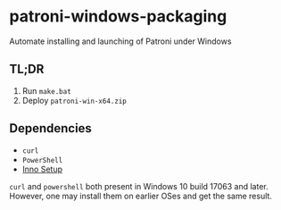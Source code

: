 # patroni-windows-packaging
Automate installing and launching of Patroni under Windows

## TL;DR
1. Run `make.bat`
2. Deploy `patroni-win-x64.zip`

## Dependencies
* `curl`
* `PowerShell`
* [Inno Setup](https://github.com/jrsoftware/issrc)

`curl` and `powershell` both present in Windows 10 build 17063 and later. However, one may install them on earlier OSes and get the same result.
